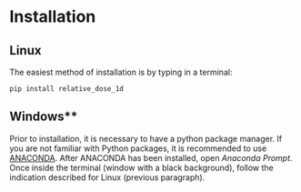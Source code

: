 # Installation

## Linux
The easiest method of installation is by typing in a terminal:
```{code-block}
pip install relative_dose_1d
```
## Windows**

Prior to installation, it is necessary to have a python package manager. If you are not familiar with Python packages, it is recommended to use [ANACONDA](https://www.anaconda.com/products/individual).
After ANACONDA has been installed, open *Anaconda Prompt*. Once inside the terminal (window with a black background), follow the indication described for Linux (previous paragraph).
